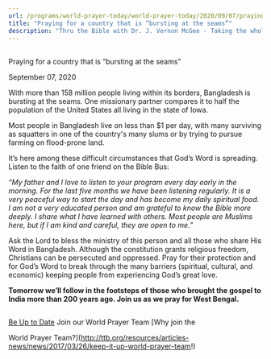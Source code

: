 ```yaml
---
url: /programs/world-prayer-today/world-prayer-today/2020/09/07/praying-for-a-country-that-is-bursting-at-the-seams
title: "Praying for a country that is “bursting at the seams”"
description: "Thru the Bible with Dr. J. Vernon McGee - Taking the whole Word to the whole world"
---
```







## 
 Praying for a country that is “bursting at the seams”


September 07, 2020




With more than 158 million people living within its borders, Bangladesh is bursting at the seams. One missionary partner compares it to half the population of the United States all living in the state of Iowa.  

Most people in Bangladesh live on less than $1 per day, with many surviving as squatters in one of the country's many slums or by trying to pursue farming on flood-prone land.

It’s here among these difficult circumstances that God’s Word is spreading. Listen to the faith of one friend on the Bible Bus:

*“My father and I love to listen to your program every day early in the morning. For the last five months we have been listening regularly. It is a very peaceful way to start the day and has become my daily spiritual food. I am not a very educated person and am grateful to know the Bible more deeply. I share what I have learned with others. Most people are Muslims here, but if I am kind and careful, they are open to me.”* 

 Ask the Lord to bless the ministry of this person and all those who share His Word in Bangladesh. Although the constitution grants religious freedom, Christians can be persecuted and oppressed. Pray for their protection and for God’s Word to break through the many barriers (spiritual, cultural, and economic) keeping people from experiencing God’s great love.  

 **Tomorrow we’ll follow in the footsteps of those who brought the gospel to India more than 200 years ago. Join us as we pray for West Bengal.**







## 




[Be Up to Date](http://feeds.feedburner.com/WorldPrayerToday "World Prayer Today RSS Feed")
Join our World Prayer Team
[Why join the  

World Prayer Team?](http://ttb.org/resources/articles-news/news/2017/03/26/keep-it-up-world-prayer-team!)




